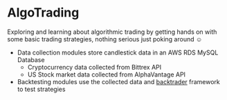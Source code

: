 # AlgoTrading
Exploring and learning about algorithmic trading by getting hands on with some basic trading strategies, nothing serious just poking around :relaxed:
* Data collection modules store candlestick data in an AWS RDS MySQL Database
  * Cryptocurrency data collected from Bittrex API
  * US Stock market data collected from AlphaVantage API
* Backtesting modules use the collected data and [backtrader](https://www.backtrader.com/) framework to test strategies
